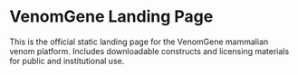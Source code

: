 # VenomGene Landing Page

This is the official static landing page for the VenomGene mammalian venom platform.
Includes downloadable constructs and licensing materials for public and institutional use.
